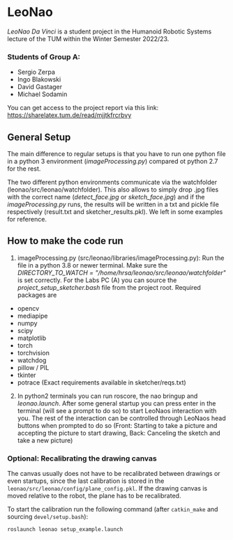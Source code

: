 # LeoNao
*LeoNao Da Vinci* is a student project in the Humanoid Robotic Systems lecture of the TUM within the Winter Semester 2022/23.

###  Students of Group A:
* Sergio Zerpa
* Ingo Blakowski
* David Gastager
* Michael Sodamin

You can get access to the project report via this link: https://sharelatex.tum.de/read/mjjtkfrcrbvy 

## General Setup

The main difference to regular setups is that you have to run one python file in a python 3 environment (*imageProcessing.py*) compared ot python 2.7 for the rest. 

The two different python environments communicate via the watchfolder (leonao/src/leonao/watchfolder). This also allows to simply drop .jpg files with the correct name (*detect_face.jpg* or *sketch_face.jpg*) and if the *imageProcessing.py* runs, the results will be written in a txt and pickle file respectively (result.txt and sketcher_results.pkl). We left in some examples for reference.

## How to make the code run

1. imageProcessing.py (src/leonao/libraries/imageProcessing.py): Run the file in a python 3.8 or newer terminal. Make sure the *DIRECTORY_TO_WATCH = "/home/hrsa/leonao/src/leonao/watchfolder"* is set correctly. 
For the Labs PC (A) you can source the *project_setup_sketcher.bash* file from the project root.
Required packages are 
- opencv
- mediapipe
- numpy
- scipy
- matplotlib
- torch
- torchvision
- watchdog
- pillow / PIL
- tkinter
- potrace
(Exact requirements available in sketcher/reqs.txt)

2. In python2 terminals you can run roscore, the nao bringup and *leonao.launch*. After some general startup you can press enter in the terminal (will see a prompt to do so) to start LeoNaos interaction with you. The rest of the interaction can be controlled through LeoNaos head buttons when prompted to do so (Front: Starting to take a picture and accepting the picture to start drawing, Back: Canceling the sketch and take a new picture)

### Optional: Recalibrating the drawing canvas

The canvas usually does not have to be recalibrated between drawings or even startups, since the last calibration is stored in the `leonao/src/leonao/config/plane_config.pkl`. If the drawing canvas is moved relative to the robot, the plane has to be recalibrated. 

To start the calibration run the following command (after `catkin_make` and sourcing `devel/setup.bash`):
```console
roslaunch leonao setup_example.launch
```

<!--- #TODO-Ingo could you add how to do this? --->
